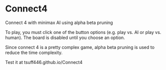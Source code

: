 # Connect4
Connect 4 with minimax AI using alpha beta pruning

To play, you must click one of the button options (e.g. play vs. AI or play vs. human). The board is disabled until you choose an option.

Since connect 4 is a pretty complex game, alpha beta pruning is used to reduce the time complexity.

Test it at tsuff446.github.io/Connect4
